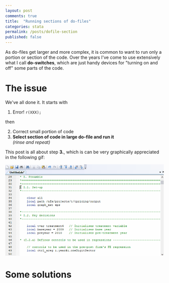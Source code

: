```yaml
---
layout: post
comments: true
title:  "Running sections of do-files"
categories: stata
permalink: /posts/dofile-section
published: false
---
```


As do-files get larger and more complex, it is common to want to run only a portion or section of the code. Over the years I've come to use extensively what I call **do-switches**, which are just handy devices for "turning on and off" some parts of the code.

# The issue

We've all done it. It starts with

1. Error! `r(XXX);`

  then
  <ol start="2">
    <li>Correct small portion of code</li>
    <li><b>Select section of code in large do-file and run it</b></li>
    <i>(rinse and repeat)</i>
  </ol>

This post is all about step **3.**, which is can be very graphically appreciated in the following gif:

![Long selection](../files/long_selection.gif)

# Some solutions
